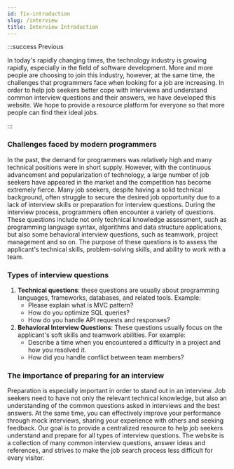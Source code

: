 ```yaml
---
id: fix-introduction
slug: /interview
title: Interview Introduction
---
```



:::success Previous

In today's rapidly changing times, the technology industry is growing rapidly, especially in the field of software development. More and more people are choosing to join this industry, however, at the same time, the challenges that programmers face when looking for a job are increasing. In order to help job seekers better cope with interviews and understand common interview questions and their answers, we have developed this website. We hope to provide a resource platform for everyone so that more people can find their ideal jobs.

::: 

### Challenges faced by modern programmers

In the past, the demand for programmers was relatively high and many technical positions were in short supply. However, with the continuous advancement and popularization of technology, a large number of job seekers have appeared in the market and the competition has become extremely fierce. Many job seekers, despite having a solid technical background, often struggle to secure the desired job opportunity due to a lack of interview skills or preparation for interview questions.
During the interview process, programmers often encounter a variety of questions. These questions include not only technical knowledge assessment, such as programming language syntax, algorithms and data structure applications, but also some behavioral interview questions, such as teamwork, project management and so on. The purpose of these questions is to assess the applicant's technical skills, problem-solving skills, and ability to work with a team.
### Types of interview questions
1. **Technical questions**: these questions are usually about programming languages, frameworks, databases, and related tools. Example:
   - Please explain what is MVC pattern?
   - How do you optimize SQL queries?
   - How do you handle API requests and responses?
2. **Behavioral Interview Questions**: These questions usually focus on the applicant's soft skills and teamwork abilities. For example:
   - Describe a time when you encountered a difficulty in a project and how you resolved it.
   - How did you handle conflict between team members?
### The importance of preparing for an interview
Preparation is especially important in order to stand out in an interview. Job seekers need to have not only the relevant technical knowledge, but also an understanding of the common questions asked in interviews and the best answers. At the same time, you can effectively improve your performance through mock interviews, sharing your experience with others and seeking feedback.
Our goal is to provide a centralized resource to help job seekers understand and prepare for all types of interview questions. The website is a collection of many common interview questions, answer ideas and references, and strives to make the job search process less difficult for every visitor.
